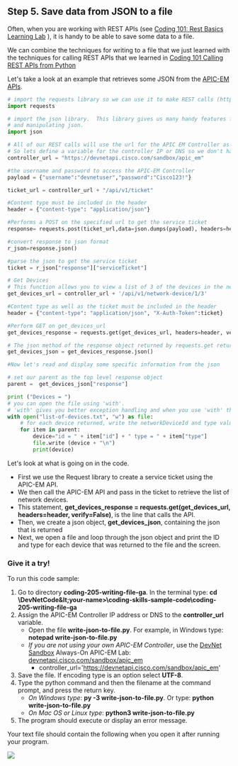 ## Step 5. Save data from JSON to a file
Often, when you are working with REST APIs (see [Coding 101: Rest Basics Learning Lab](/lab/coding-101-rest-basics-ga/step/1) ), it is handy to be able to save some data to a file.

We can combine the techniques for writing to a file that we just learned with the techniques for calling REST APIs that we learned in [Coding 101 Calling REST APIs from Python](/lab/coding-101-rest-python/step/1)

Let's take a look at an example that retrieves some JSON from the [APIC-EM APIs](http://devnetapic.cisco.com).

```python
# import the requests library so we can use it to make REST calls (http://docs.python-requests.org/en/latest/index.html)
import requests

# import the json library.  This library gives us many handy features for formatting, displaying
# and manipulating json.
import json

# All of our REST calls will use the url for the APIC EM Controller as the base URL
# So lets define a variable for the controller IP or DNS so we don't have to keep typing it
controller_url = "https://devnetapi.cisco.com/sandbox/apic_em"

#the username and password to access the APIC-EM Controller
payload = {"username":"devnetuser","password":"Cisco123!"}

ticket_url = controller_url + "/api/v1/ticket"

#Content type must be included in the header
header = {"content-type": "application/json"}

#Performs a POST on the specified url to get the service ticket
response= requests.post(ticket_url,data=json.dumps(payload), headers=header, verify=False)

#convert response to json format
r_json=response.json()

#parse the json to get the service ticket
ticket = r_json["response"]["serviceTicket"]

# Get Devices
# This function allows you to view a list of 3 of the devices in the network(routers and switches).
get_devices_url = controller_url + '/api/v1/network-device/1/3'

#Content type as well as the ticket must be included in the header
header = {"content-type": "application/json", "X-Auth-Token":ticket}

#Perform GET on get_devices_url
get_devices_response = requests.get(get_devices_url, headers=header, verify=False)

# The json method of the response object returned by requests.get returns the request body in json format
get_devices_json = get_devices_response.json()

#Now let's read and display some specific information from the json

# set our parent as the top level response object
parent =  get_devices_json["response"]

print ("Devices = ")
# you can open the file using 'with'.
# 'with' gives you better exception handling and when you use 'with' the file automatically be closed
with open("list-of-devices.txt", "w") as file:
    # for each device returned, write the networkDeviceId and type value to the file
    for item in parent:
        device="id = " + item["id"] + " type = " + item["type"]
        file.write (device + "\n")
        print(device)

```
Let's look at what is going on in the code.

* First we use the Request library to create a service ticket using the APIC-EM API.
* We then call the APIC-EM API and pass in the ticket to retrieve the list of network devices.
* This statement, **get_devices_response = requests.get(get_devices_url, headers=header, verify=False)**, is the line that calls the API.
* Then, we create a json object, **get_devices_json**, containing the json that is returned
* Next, we open a file and loop through the json object and print the ID and type for each device that was returned to the file and the screen.

### Give it a try!
To run this code sample:
1. Go to directory **coding-205-writing-file-ga**.  In the terminal type:
    **cd \DevNetCode\&lt;your-name&gt;\coding-skills-sample-code\coding-205-writing-file-ga**
2. Assign the APIC-EM Controller IP address or DNS to the **controller_url** variable.
    * Open the file **write-json-to-file.py**.  For example, in Windows type: **notepad write-json-to-file.py**
    * *If you are not using your own APIC-EM Controller*, use the [DevNet Sandbox](https://developer.cisco.com/site/devnet/sandbox/) Always-On APIC-EM Lab: [devnetapi.cisco.com/sandbox/apic_em](https://devnetapi.cisco.com/sandbox/apic_em)
        * controller_url='https://devnetapi.cisco.com/sandbox/apic_em'
3. Save the file. If encoding type is an option select **UTF-8**.
4. Type the python command and then the filename at the command prompt, and press the return key.
    * *On Windows type*: **py -3 write-json-to-file.py**.  Or type: **python write-json-to-file.py**
    * *On Mac OS or Linux type*: **python3 write-json-to-file.py**
5. The program should execute or display an error message.


Your text file should contain the following when you open it after running your program.

![](/posts/files/coding-205-writing-file-ga/assets/images/step5-results.jpg)
